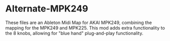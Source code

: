 # Alternate-MPK249
These files are an Ableton Midi Map for AKAI MPK249, combining the mapping for the MPK249 and MPK225. This mod adds extra functionality to the 8 knobs, allowing for "blue hand" plug-and-play functionality. 
